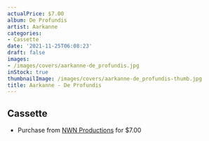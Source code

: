 ```yaml
---
actualPrice: $7.00
album: De Profundis
artist: Aarkanne
categories:
- Cassette
date: '2021-11-25T06:08:23'
draft: false
images:
- /images/covers/aarkanne-de_profundis.jpg
inStock: true
thumbnailImage: /images/covers/aarkanne-de_profundis-thumb.jpg
title: Aarkanne - De Profundis
---
```


## Cassette
* Purchase from [NWN Productions](http://shop.nwnprod.com/index.php?route=product/product&path=73&product_id=16254&sort=pd.name&order=ASC) for $7.00
